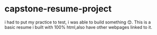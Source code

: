 # capstone-resume-project
i had to put my practice to test, i was able to build something 😊. This is a basic resume i built with 100% html,also have other webpages linked to it.
